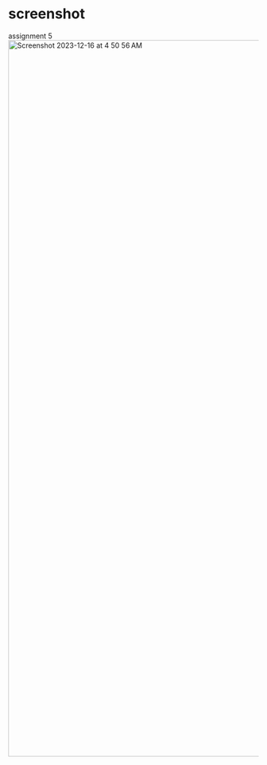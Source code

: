 # screenshot
assignment 5
<img width="1440" alt="Screenshot 2023-12-16 at 4 50 56 AM" src="https://github.com/anotafraid/screenshot/assets/143988919/7c5a912f-781d-4715-8178-a8599f03e6c6">
